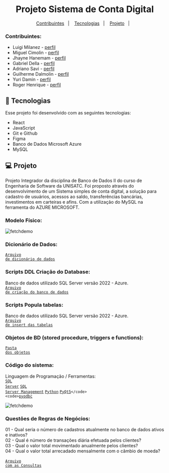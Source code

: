 <h1 align="center"> Projeto Sistema de Conta Digital </h1>

<p align="center">
  <a HREF="#-integrantes">Contribuintes</a>&nbsp;&nbsp;&nbsp;|&nbsp;&nbsp;&nbsp;
  <a href="#-tecnologias">Tecnologias</a>&nbsp;&nbsp;&nbsp;|&nbsp;&nbsp;&nbsp;
  <a href="#-projeto">Projeto</a>&nbsp;&nbsp;&nbsp;|&nbsp;&nbsp;&nbsp;
</p>

### Contribuintes:
- Luigi Milanez - [perfil](https://github.com/luigimilanez)
- Miguel Cimolin - [perfil](https://github.com/miguelcimolin)
- Jhayne Hanemam - [perfil](https://github.com/JhayneK)
- Gabriel Della - [perfil](https://github.com/GabrielSouzaDG)
- Adriano Savi  - [perfil](https://github.com/AdrianoReusSavi)
- Guilherme Dalmolin - [perfil](https://github.com/GuiDalmolin)
- Yuri Damin - [perfil](https://github.com/YuriDamin)
- Roger Henrique - [perfil](https://github.com/RogerHenriqueAlvesRodrigues)



## 🚀 Tecnologias

Esse projeto foi desenvolvido com as seguintes tecnologias:

- React
- JavaScript
- Git e Github
- Figma
- Banco de Dados Microsoft Azure
- MySQL
  
## 💻 Projeto

Projeto Integrador da disciplina de Banco de Dados II do curso de Engenharia de Software da UNISATC.
Foi proposto através do desenvolvimento de um Sistema simples de conta digital, a solução para cadastro de usuários, acessos ao saldo,
transferências bancárias, investimentos em carteiras e afins. Com a utilização do MySQL na ferramenta do AZURE MICROSOFT.

### Modelo Físico:
![fetchdemo](https://github.com/luigimilanez/Sistema-de-Conta-Digital/assets/89088603/f069a068-9c35-478a-bae8-b983a0e22120)

### Dicionário de Dados:
<code>[Arquivo de dicionário de dados](https://github.com/luigimilanez/Sistema-de-Conta-Digital/blob/main/Dicion%C3%A1rio/Dicionario_de_dados.xlsx)</code>

### Scripts DDL Criação do Database:
Banco de dados utilizado SQL Server versão 2022 - Azure.<br>
<code>[Arquivo de criação do banco de dados](https://github.com/luigimilanez/Sistema-de-Conta-Digital/blob/main/Cria%C3%A7%C3%A3oDB/createDatabase.sql)</code>

### Scripts Popula tabelas:
Banco de dados utilizado SQL Server versão 2022 - Azure.<br>
<code>[Arquivo de insert das tabelas](https://github.com/luigimilanez/Sistema-de-Conta-Digital/blob/main/PopulaTabelas/populaTabela.sql)</code>

### Objetos de BD (stored procedure, triggers e functions):
<code>[Pasta dos objetos](https://github.com/luigimilanez/Sistema-de-Conta-Digital/tree/main/Objetos)</code>
  
### Código do sistema:
Linguagem de Programação / Ferramentas: <br>
<code>[SQL Server](https://www.microsoft.com/pt-br/sql-server/sql-server-downloads)</code>
<code>[SQL Server Management](https://learn.microsoft.com/pt-br/sql/ssms/download-sql-server-management-studio-ssms?view=sql-server-ver16#download-ssms)</code>
<code>[Python](https://www.python.org/downloads/)</code>
<code>[PyQt5](https://pypi.org/project/PyQt5/#:~:text=PyQt5%20is%20a%20comprehensive%20set,platforms%20including%20iOS%20and%20Android.)</code>
<code>[pyodbc](https://pypi.org/project/pyodbc/)</code>

![fetchdemo](https://github.com/luigimilanez/Sistema-de-Conta-Digital/assets/89088603/ff556fa6-fe7b-4c44-bb7d-bfbac8f18ff3)

### Questões de Regras de Negócios:
01 - Qual seria o número de cadastros atualmente no banco de dados ativos e inativos?<br>
02 - Qual é número de transações diária efetuada pelos clientes?<br>
03 - Qual o valor total movimentado anualmente pelos clientes?<br>
04 - Qual o valor total arrecadado mensalmente com o câmbio de moeda? <br><br>
<code>[Arquivo com as Consultas](https://github.com/luigimilanez/Sistema-de-Conta-Digital/blob/main/Consultas/RegrasDeNegocio)</code>
